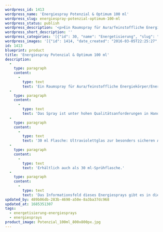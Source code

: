 ```yaml
---
wordpress_id: 1413
wordpress_name: 'Energiespray Potenzial & Optimum 100 ml'
wordpress_slug: energiespray-potenzial-optimum-100-ml
wordpress_status: publish
wordpress_description: '<p>Ein Raumspray für Aura/feinstoffliche Energiekörper/Energiefelder und Räume mit einem aktivierbaren Informationsfeld zu Potenzial und Optimum sowie dem energetischen Zugang zu den dazugehörigen universellen Wissenspools. Mit Potenzial sind hier sämtliche individuell angelegten Potenziale gemeint. Optimum bezeichnet das optimal mögliche für einen Menschen.</p><p>Das Spray ist unter hohen Qualitätsanforderungen in Handarbeit in Deutschland hergestellt aus mehrfach gereinigtem und energetisiertem Wasser (76%, konserviert mit 96%igem Weingeist (24%). Abgestimmt auf die Energie ist die Komposition von naturreinen ätherischen Ölen* (Duftrichtung: ledrig, kontrastreich).</p><p>30 ml Flasche: Ultraviolettglas zur besonders sicheren Aufbewahrung mit hochwertigem, goldfarbenen Metallpumpzerstäuber mit Schutzkappe (Steigrohr: Kunststoff). Etikett: sasserfest, leicht energetisiert mit dem Informationsfeld des Airsprays.</p><p>Erhältlich auch als <a href="https://my.feenbaum.de/produkt/energiespray-potenzial-optimum/">30 ml-Sprühflasche</a>.</p><p>Das Informationsfeld dieses Energiesprays gibt es in diesem Shop auch als <a href="https://my.feenbaum.de/produkt-kategorie/energiebilder/fotokarten/energetisierung-fotokarten/">Fotokarte</a>, <a href="https://my.feenbaum.de/produkt-kategorie/energiebilder/wandbilder/energetisierung/">Wandbild</a> und <a href="https://my.feenbaum.de/produkt-kategorie/energiekissen/energetisierung-energiekissen/">Energiekissen</a></p><p><a href="https://my.feenbaum.de/anwendung-energiesprays/">Anwendungshinweise</a></p>'
wordpress_short_description: ''
wordpress_categories: '[{"id": 30, "name": "Energetisierung", "slug": "energetisierung-energiesprays"}, {"id": 29, "name": "Energiesprays", "slug": "energiesprays"}]'
wordpress_images: '[{"id": 1414, "date_created": "2016-03-05T22:25:27", "date_created_gmt": "2016-03-05T20:25:27", "date_modified": "2016-03-05T22:25:27", "date_modified_gmt": "2016-03-05T20:25:27", "src": "https://my.feenbaum.de/wp-content/uploads/2016/03/Potenzial_100ml_800x800px.jpg", "name": "Potenzial_100ml_800x800px", "alt": ""}, {"id": 1222, "date_created": "2016-02-26T01:33:47", "date_created_gmt": "2016-02-25T23:33:47", "date_modified": "2016-02-26T01:33:47", "date_modified_gmt": "2016-02-25T23:33:47", "src": "https://my.feenbaum.de/wp-content/uploads/2016/02/16-Potenziale-Optimum_800x800-W2.jpg", "name": "16-Potenziale-Optimum_800x800-W2", "alt": ""}]'
id: 1413
blueprint: product
title: 'Energiespray Potenzial & Optimum 100 ml'
description:
  -
    type: paragraph
    content:
      -
        type: text
        text: 'Ein Raumspray für Aura/feinstoffliche Energiekörper/Energiefelder und Räume mit einem aktivierbaren Informationsfeld zu Potenzial und Optimum sowie dem energetischen Zugang zu den dazugehörigen universellen Wissenspools. Mit Potenzial sind hier sämtliche individuell angelegten Potenziale gemeint. Optimum bezeichnet das optimal mögliche für einen Menschen.'
  -
    type: paragraph
    content:
      -
        type: text
        text: 'Das Spray ist unter hohen Qualitätsanforderungen in Handarbeit in Deutschland hergestellt aus mehrfach gereinigtem und energetisiertem Wasser (76%, konserviert mit 96%igem Weingeist (24%). Abgestimmt auf die Energie ist die Komposition von naturreinen ätherischen Ölen* (Duftrichtung: ledrig, kontrastreich).'
  -
    type: paragraph
    content:
      -
        type: text
        text: '30 ml Flasche: Ultraviolettglas zur besonders sicheren Aufbewahrung mit hochwertigem, goldfarbenen Metallpumpzerstäuber mit Schutzkappe (Steigrohr: Kunststoff). Etikett: sasserfest, leicht energetisiert mit dem Informationsfeld des Airsprays.'
  -
    type: paragraph
    content:
      -
        type: text
        text: 'Erhältlich auch als 30 ml-Sprühflasche.'
  -
    type: paragraph
    content:
      -
        type: text
        text: 'Das Informationsfeld dieses Energiesprays gibt es in diesem Shop auch als Fotokarte, Wandbild und Energiekissen'
updated_by: 489b06db-283b-4690-a50e-8a3ba37dc968
updated_at: 1685351307
tags:
  - energetisierung-energiesprays
  - energiesprays
product_image: Potenzial_100ml_800x800px.jpg
---
```

